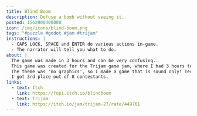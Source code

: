```yaml
---
title: Blind Boom
description: Defuse a bomb without seeing it.
posted: 1562900400000
icon: /img/icons/blind-boom.png
tags: "#puzzle #godot #jam #trijam"
instructions: |
  - CAPS LOCK, SPACE and ENTER do various actions in-game.
  - The narrator will tell you what to do.
about: |
  The game was made in 3 hours and can be very confusing..
  This game was created for the Trijam game jam, where I had 3 hours to make a game.
  The theme was 'no graphics', so I made a game that is sound only! Technically my only game that can be played by blind people, though to my knowledge no blind person has played it yet so I can't be sure. :d
  I got 3rd place out of 8 contestants.
links:
  - text: Itch
    link: https://fupi.itch.io/blindboom
  - text: Trijam
    link: https://itch.io/jam/trijam-27/rate/449761
---
```


<itch url="https://itch.io/embed-upload/1534919?color=000000"></itch>
